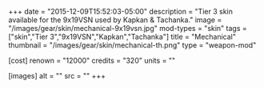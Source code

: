 +++
date = "2015-12-09T15:52:03-05:00"
description = "Tier 3 skin available for the 9x19VSN used by Kapkan & Tachanka."
image = "/images/gear/skin/mechanical-9x19vsn.jpg"
mod-types = "skin"
tags = ["skin","Tier 3","9x19VSN","Kapkan","Tachanka"]
title = "Mechanical"
thumbnail = "/images/gear/skin/mechanical-th.png"
type = "weapon-mod"

[cost]
  renown = "12000"
  credits = "320"
  units = ""

[images]
  alt = ""
  src = ""
+++
